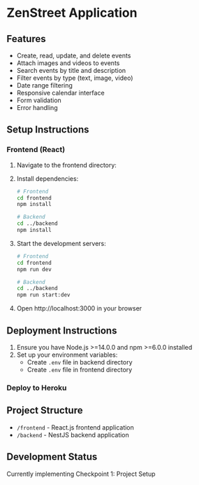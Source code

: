 # ZenStreet Application

## Features

- Create, read, update, and delete events
- Attach images and videos to events
- Search events by title and description
- Filter events by type (text, image, video)
- Date range filtering
- Responsive calendar interface
- Form validation
- Error handling

## Setup Instructions

### Frontend (React)

1. Navigate to the frontend directory:
2. Install dependencies:
   ```bash
   # Frontend
   cd frontend
   npm install

   # Backend
   cd ../backend
   npm install
   ```
3. Start the development servers:
   ```bash
   # Frontend
   cd frontend
   npm run dev

   # Backend
   cd ../backend
   npm run start:dev
   ```

4. Open http://localhost:3000 in your browser

## Deployment Instructions

1. Ensure you have Node.js >=14.0.0 and npm >=6.0.0 installed
2. Set up your environment variables:
   - Create `.env` file in backend directory
   - Create `.env` file in frontend directory

### Deploy to Heroku

## Project Structure

- `/frontend` - React.js frontend application
- `/backend` - NestJS backend application

## Development Status

Currently implementing Checkpoint 1: Project Setup
